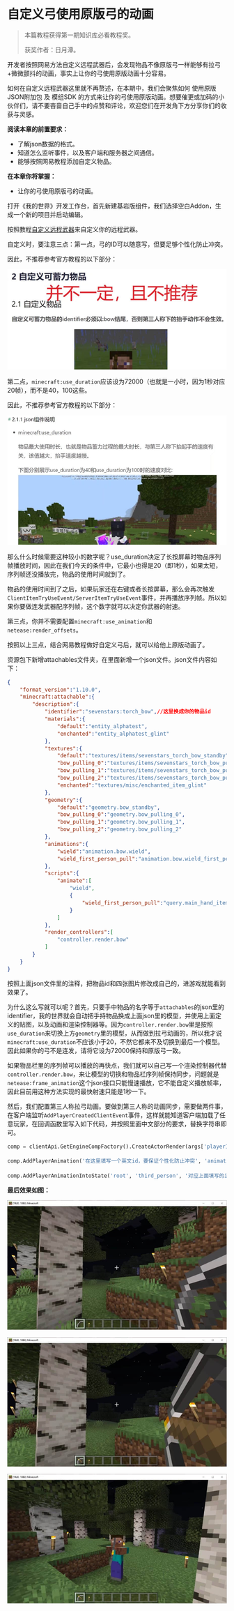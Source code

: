 # 自定义弓使用原版弓的动画

> 本篇教程获得第一期知识库必看教程奖。
>
> 获奖作者：日月潭。

开发者按照网易方法自定义远程武器后，会发现物品不像原版弓一样能够有拉弓+微微颤抖的动画，事实上让你的弓使用原版动画十分容易。

如何在自定义远程武器这里就不再赘述，在本期中，我们会聚焦如何 使用原版JSON附加包 及 模组SDK 的方式来让你的弓使用原版动画。想要催更或加码的小伙伴们，请不要吝啬自己手中的点赞和评论，欢迎您们在开发角下方分享你们的收获与灵感。

**阅读本章的前置要求：**

- 了解json数据的格式。
- 知道怎么监听事件，以及客户端和服务器之间通信。
- 能够按照网易教程添加自定义物品。



**在本章你将掌握：**

- 让你的弓使用原版弓的动画。



打开《我的世界》开发工作台，首先新建基岩版组件，我们选择空白Addon，生成一个新的项目并启动编辑。

按照教程[自定义远程武器](https://mc.163.com/dev/mcmanual/mc-dev/mcguide/20-%E7%8E%A9%E6%B3%95%E5%BC%80%E5%8F%91/15-%E8%87%AA%E5%AE%9A%E4%B9%89%E6%B8%B8%E6%88%8F%E5%86%85%E5%AE%B9/6-%E8%87%AA%E5%AE%9A%E4%B9%89%E8%BF%9C%E7%A8%8B%E6%AD%A6%E5%99%A8.html?catalog=1)来自定义你的远程武器。

自定义时，要注意三点：第一点，弓的ID可以随意写，但要足够个性化防止冲突。

因此，不推荐参考官方教程的以下部分：

![img](./images/2_0.png)



第二点，`minecraft:use_duration`应该设为72000（也就是一小时，因为1秒对应20帧），而不是40，100这些。



因此，不推荐参考官方教程的以下部分：

![img](./images/2_1.png)



那么什么时候需要这种较小的数字呢？use_duration决定了长按屏幕时物品序列帧播放时间，因此在我们今天的条件中，它最小也得是20（即1秒），如果太短，序列帧还没播放完，物品的使用时间就到了。

物品的使用时间到了之后，如果玩家还在右键或者长按屏幕，那么会再次触发`ClientItemTryUseEvent/ServerItemTryUseEvent`事件，并再播放序列帧。所以如果你要做连发武器配序列帧，这个数字就可以决定你武器的射速。

第三点，你并不需要配置`minecraft:use_animation`和`netease:render_offsets`。

按照以上三点，结合网易教程做好自定义弓后，就可以给他上原版动画了。

资源包下新增attachables文件夹，在里面新增一个json文件。json文件内容如下：

```json
{
    "format_version":"1.10.0",
    "minecraft:attachable":{
        "description":{
            "identifier":"sevenstars:torch_bow",//这里换成你的物品id
            "materials":{
                "default":"entity_alphatest",
                "enchanted":"entity_alphatest_glint"
            },
            "textures":{
                "default":"textures/items/sevenstars_torch_bow_standby",//未拉弓时的物品贴图
                "bow_pulling_0":"textures/items/sevenstars_torch_bow_pulling_0",//拉弓贴图1
                "bow_pulling_1":"textures/items/sevenstars_torch_bow_pulling_1",//拉弓贴图2
                "bow_pulling_2":"textures/items/sevenstars_torch_bow_pulling_2",//拉弓贴图3
                "enchanted":"textures/misc/enchanted_item_glint"
            },
            "geometry":{
                "default":"geometry.bow_standby",
                "bow_pulling_0":"geometry.bow_pulling_0",
                "bow_pulling_1":"geometry.bow_pulling_1",
                "bow_pulling_2":"geometry.bow_pulling_2"
            },
            "animations":{
                "wield":"animation.bow.wield",
                "wield_first_person_pull":"animation.bow.wield_first_person_pull"
            },
            "scripts":{
                "animate":[
                    "wield",
                    {
                        "wield_first_person_pull":"query.main_hand_item_use_duration > 0.0f && c.is_first_person"
                    }
                ]
            },
            "render_controllers":[
                "controller.render.bow"
            ]
        }
    }
}
```

按照上面json文件里的注释，把物品id和四张图片修改成自己的，进游戏就能看到效果了。

为什么这么写就可以呢？首先，只要手中物品的名字等于`attachables`的json里的identifier，我的世界就会自动把手持物品换成上面json里的模型，并使用上面定义的贴图，以及动画和渲染控制器等。因为`controller.render.bow`里是按照`use_duration`来切换上方`geometry`里的模型，从而做到拉弓动画的，所以我才说`minecraft:use_duration`不应该小于20，不然它都来不及切换到最后一个模型。因此如果你的弓不是连发，请将它设为72000保持和原版弓一致。

如果物品栏里的序列帧可以播放的再快点，我们就可以自己写一个渲染控制器代替`controller.render.bow`，来让模型的切换和物品栏序列帧保持同步，问题就是`netease:frame_animation`这个json接口只能慢速播放，它不能自定义播放帧率，因此目前用这种方法实现的最快射速只能是1秒一下。

然后，我们配置第三人称拉弓动画。要做到第三人称的动画同步，需要做两件事，在客户端监听`AddPlayerCreatedClientEvent`事件，这样就能知道客户端加载了任意玩家，在回调函数里写入如下代码，并按照里面中文部分的要求，替换字符串即可。

```python
comp = clientApi.GetEngineCompFactory().CreateActorRender(args['playerId'])

comp.AddPlayerAnimation('在这里填写一个英文id，要保证个性化防止冲突', 'animation.player.bow_equipped')

comp.AddPlayerAnimationIntoState('root', 'third_person', '对应上面填写的id', "query.is_item_name_any('slot.weapon.mainhand', '这里填写你的弓id，我的是sevenstars:torch_bow') && (variable.item_use_normalized > 0 && variable.item_use_normalized < 1.0)")
```

**最后效果如图：**

![img](./images/2_2.png)



![img](./images/2_3.png)



![img](./images/2_4.png)

